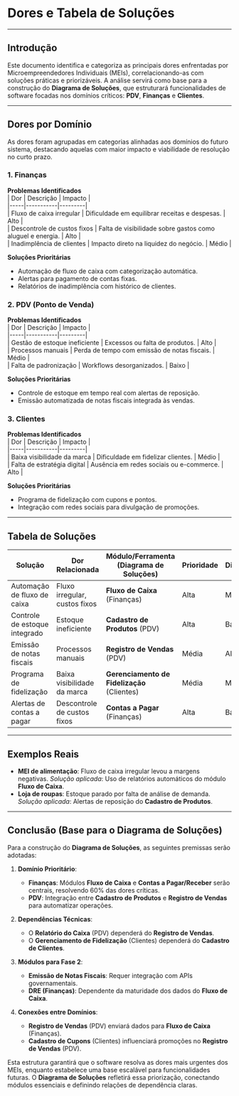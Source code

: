 # Dores e Tabela de Soluções  

---

## Introdução  
Este documento identifica e categoriza as principais dores enfrentadas por Microempreendedores Individuais (MEIs), correlacionando-as com soluções práticas e priorizáveis. A análise servirá como base para a construção do **Diagrama de Soluções**, que estruturará funcionalidades de software focadas nos domínios críticos: **PDV**, **Finanças** e **Clientes**.  

---

## Dores por Domínio  
As dores foram agrupadas em categorias alinhadas aos domínios do futuro sistema, destacando aquelas com maior impacto e viabilidade de resolução no curto prazo.  

### 1. Finanças  
**Problemas Identificados**  
| Dor | Descrição | Impacto |  
|-----|-----------|---------|  
| Fluxo de caixa irregular | Dificuldade em equilibrar receitas e despesas. | Alto |  
| Descontrole de custos fixos | Falta de visibilidade sobre gastos como aluguel e energia. | Alto |  
| Inadimplência de clientes | Impacto direto na liquidez do negócio. | Médio |  

**Soluções Prioritárias**  
- Automação de fluxo de caixa com categorização automática.  
- Alertas para pagamento de contas fixas.  
- Relatórios de inadimplência com histórico de clientes.  

### 2. PDV (Ponto de Venda)  
**Problemas Identificados**  
| Dor | Descrição | Impacto |  
|-----|-----------|---------|  
| Gestão de estoque ineficiente | Excessos ou falta de produtos. | Alto |  
| Processos manuais | Perda de tempo com emissão de notas fiscais. | Médio |  
| Falta de padronização | Workflows desorganizados. | Baixo |  

**Soluções Prioritárias**  
- Controle de estoque em tempo real com alertas de reposição.  
- Emissão automatizada de notas fiscais integrada às vendas.  

### 3. Clientes  
**Problemas Identificados**  
| Dor | Descrição | Impacto |  
|-----|-----------|---------|  
| Baixa visibilidade da marca | Dificuldade em fidelizar clientes. | Médio |  
| Falta de estratégia digital | Ausência em redes sociais ou e-commerce. | Alto |  

**Soluções Prioritárias**  
- Programa de fidelização com cupons e pontos.  
- Integração com redes sociais para divulgação de promoções.  

---

## Tabela de Soluções  
| Solução | Dor Relacionada | Módulo/Ferramenta (Diagrama de Soluções) | Prioridade | Dificuldade |  
|---------|-----------------|------------------------------------------|------------|-------------|  
| Automação de fluxo de caixa | Fluxo irregular, custos fixos | **Fluxo de Caixa** (Finanças) | Alta | Médio |  
| Controle de estoque integrado | Estoque ineficiente | **Cadastro de Produtos** (PDV) | Alta | Baixa |  
| Emissão de notas fiscais | Processos manuais | **Registro de Vendas** (PDV) | Média | Alta |  
| Programa de fidelização | Baixa visibilidade da marca | **Gerenciamento de Fidelização** (Clientes) | Média | Médio |  
| Alertas de contas a pagar | Descontrole de custos fixos | **Contas a Pagar** (Finanças) | Alta | Baixa |  

---

## Exemplos Reais  
- **MEI de alimentação**: Fluxo de caixa irregular levou a margens negativas. *Solução aplicada*: Uso de relatórios automáticos do módulo **Fluxo de Caixa**.  
- **Loja de roupas**: Estoque parado por falta de análise de demanda. *Solução aplicada*: Alertas de reposição do **Cadastro de Produtos**.  

---

## Conclusão (Base para o Diagrama de Soluções)  
Para a construção do **Diagrama de Soluções**, as seguintes premissas serão adotadas:  

1. **Domínio Prioritário**:  
   - **Finanças**: Módulos **Fluxo de Caixa** e **Contas a Pagar/Receber** serão centrais, resolvendo 60% das dores críticas.  
   - **PDV**: Integração entre **Cadastro de Produtos** e **Registro de Vendas** para automatizar operações.  

2. **Dependências Técnicas**:  
   - O **Relatório do Caixa** (PDV) dependerá do **Registro de Vendas**.  
   - O **Gerenciamento de Fidelização** (Clientes) dependerá do **Cadastro de Clientes**.  

3. **Módulos para Fase 2**:  
   - **Emissão de Notas Fiscais**: Requer integração com APIs governamentais.  
   - **DRE (Finanças)**: Dependente da maturidade dos dados do **Fluxo de Caixa**.  

4. **Conexões entre Domínios**:  
   - **Registro de Vendas** (PDV) enviará dados para **Fluxo de Caixa** (Finanças).  
   - **Cadastro de Cupons** (Clientes) influenciará promoções no **Registro de Vendas** (PDV).  

Esta estrutura garantirá que o software resolva as dores mais urgentes dos MEIs, enquanto estabelece uma base escalável para funcionalidades futuras. O **Diagrama de Soluções** refletirá essa priorização, conectando módulos essenciais e definindo relações de dependência claras.  